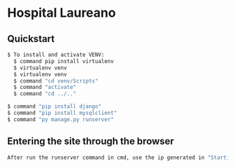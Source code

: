# Hospital Laureano


## Quickstart
```bash
$ To install and activate VENV:
  $ command pip install virtualenv
  $ virtualenv venv
  $ virtualenv venv
  $ command "cd venv/Scripts"
  $ command "activate"
  $ command "cd ../.."

$ command "pip install django"
$ command "pip install mysqlclient"
$ command "py manage.py runserver"
```
## Entering the site through the browser
```bash
After run the runserver command in cmd, use the ip generated in "Starting development server at: " and put in browser 
```
